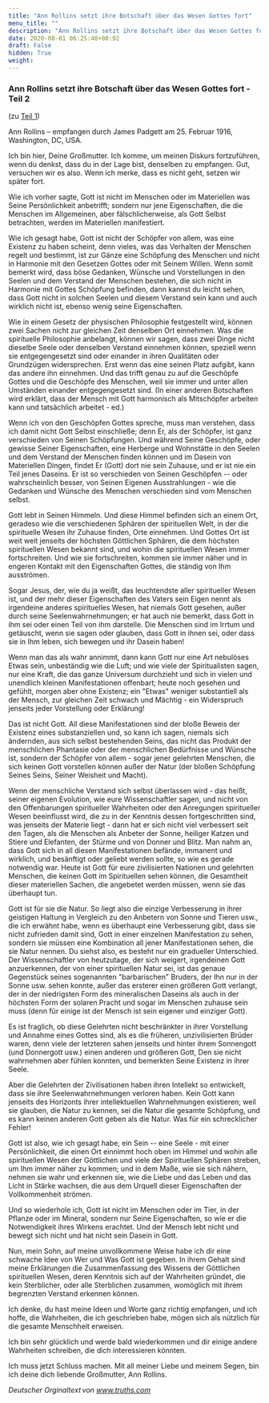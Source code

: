 ```yaml
---
title: "Ann Rollins setzt ihre Botschaft über das Wesen Gottes fort"
menu_title: ""
description: "Ann Rollins setzt ihre Botschaft über das Wesen Gottes fort"
date: 2020-08-01 06:25:48+00:92
draft: False
hidden: True
weight:
---
```

### Ann Rollins setzt ihre Botschaft über das Wesen Gottes fort - Teil 2

(zu [Teil 1](/padgett-botschaften/padgett-botschaften-in-reihenfolge-des-datums/padgett-botschaften-1916/ann-rollins-erklaert-das-wesen-gottes-jep-ann-rollins-18-februar-1916/))

Ann Rollins – empfangen durch James Padgett am 25. Februar 1916, Washington, DC, USA.

Ich bin hier, Deine Großmutter. Ich komme, um meinen Diskurs fortzuführen, wenn du denkst, dass du in der Lage bist, denselben zu empfangen. Gut, versuchen wir es also. Wenn ich merke, dass es nicht geht, setzen wir später fort.

Wie ich vorher sagte, Gott ist nicht im Menschen oder im Materiellen was Seine Persönlichkeit anbetrifft; sondern nur jene Eigenschaften, die die Menschen im Allgemeinen, aber fälschlicherweise, als Gott Selbst betrachten, werden im Materiellen manifestiert.

Wie ich gesagt habe, Gott ist nicht der Schöpfer von allem, was eine Existenz zu haben scheint, denn vieles, was das Verhalten der Menschen regelt und bestimmt, ist zur Gänze eine Schöpfung des Menschen und nicht in Harmonie mit den Gesetzen Gottes oder mit Seinem Willen. Wenn somit bemerkt wird, dass böse Gedanken, Wünsche und Vorstellungen in den Seelen und dem Verstand der Menschen bestehen, die sich nicht in Harmonie mit Gottes Schöpfung befinden, dann kannst du leicht sehen, dass Gott nicht in solchen Seelen und diesem Verstand sein kann und auch wirklich nicht ist, ebenso wenig seine Eigenschaften.

Wie in einem Gesetz der physischen Philosophie festgestellt wird, können zwei Sachen nicht zur gleichen Zeit denselben Ort einnehmen. Was die spirituelle Philosophie anbelangt, können wir sagen, dass zwei Dinge nicht dieselbe Seele oder denselben Verstand einnehmen können, speziell wenn sie entgegengesetzt sind oder einander in ihren Qualitäten oder Grundzügen widersprechen. Erst wenn das eine seinen Platz aufgibt, kann das andere ihn einnehmen. Und das trifft genau zu auf die Geschöpfe Gottes und die Geschöpfe des Menschen, weil sie immer und unter allen Umständen einander entgegengesetzt sind. (In einer anderen Botschaften wird erklärt, dass der Mensch mit Gott harmonisch als Mitschöpfer arbeiten kann und tatsächlich arbeitet - ed.)

Wenn ich von den Geschöpfen Gottes spreche, muss man verstehen, dass ich damit nicht Gott Selbst einschließe; denn Er, als der Schöpfer, ist ganz verschieden von Seinen Schöpfungen. Und während Seine Geschöpfe, oder gewisse Seiner Eigenschaften, eine Herberge und Wohnstätte in den Seelen und dem Verstand der Menschen finden können und im Dasein von Materiellen Dingen, findet Er (Gott) dort nie sein Zuhause, und er ist nie ein Teil jenes Daseins. Er ist so verschieden von Seinen Geschöpfen -- oder wahrscheinlich besser, von Seinen Eigenen Ausstrahlungen - wie die Gedanken und Wünsche des Menschen verschieden sind vom Menschen selbst.

Gott lebt in Seinen Himmeln. Und diese Himmel befinden sich an einem Ort, geradeso wie die verschiedenen Sphären der spirituellen Welt, in der die spirituelle Wesen ihr Zuhause finden, Orte einnehmen. Und Gottes Ort ist weit weit jenseits der höchsten Göttlichen Sphären, die dem höchsten spirituellen Wesen bekannt sind, und wohin die spirituellen Wesen immer fortschreiten. Und wie sie fortschreiten, kommen sie immer näher und in engeren Kontakt mit den Eigenschaften Gottes, die ständig von Ihm ausströmen.

Sogar Jesus, der, wie du ja weißt, das leuchtendste aller spiritueller Wesen ist, und der mehr dieser Eigenschaften des Vaters sein Eigen nennt als irgendeine anderes spirituelles Wesen, hat niemals Gott gesehen, außer durch seine Seelenwahrnehmungen; er hat auch nie bemerkt, dass Gott in ihm sei oder einen Teil von ihm darstelle. Die Menschen sind im Irrtum und getäuscht, wenn sie sagen oder glauben, dass Gott in ihnen sei, oder dass sie in Ihm leben, sich bewegen und ihr Dasein haben!

Wenn man das als wahr annimmt, dann kann Gott nur eine Art nebulöses Etwas sein, unbeständig wie die Luft; und wie viele der Spiritualisten sagen, nur eine Kraft, die das ganze Universum durchzieht und sich in vielen und unendlich kleinen Manifestationen offenbart; heute noch gesehen und gefühlt, morgen aber ohne Existenz; ein "Etwas" weniger substantiell als der Mensch, zur gleichen Zeit schwach und Mächtig - ein Widerspruch jenseits jeder Vorstellung oder Erklärung!

Das ist nicht Gott. All diese Manifestationen sind der bloße Beweis der Existenz eines substanziellen und, so kann ich sagen, niemals sich ändernden, aus sich selbst bestehenden Seins, das nicht das Produkt der menschlichen Phantasie oder der menschlichen Bedürfnisse und Wünsche ist, sondern der Schöpfer von allem - sogar jener gelehrten Menschen, die sich keinen Gott vorstellen können außer der Natur (der bloßen Schöpfung Seines Seins, Seiner Weisheit und Macht).

Wenn der menschliche Verstand sich selbst überlassen wird - das heißt, seiner eigenen Evolution, wie eure Wissenschaftler sagen, und nicht von den Offenbarungen spiritueller Wahrheiten oder den Anregungen spiritueller Wesen beeinflusst wird, die zu in der Kenntnis dessen fortgeschritten sind, was jenseits der Materie liegt - dann hat er sich nicht viel verbessert seit den Tagen, als die Menschen als Anbeter der Sonne, heiliger Katzen und Stiere und Elefanten, der Stürme und von Donner und Blitz. Man nahm an, dass Gott sich in all diesen Manifestationen befände, immanent und wirklich, und besänftigt oder geliebt werden sollte, so wie es gerade notwendig war. Heute ist Gott für eure zivilisierten Nationen und gelehrten Menschen, die keinen Gott im Spirituellen sehen können, die Gesamtheit dieser materiellen Sachen, die angebetet werden müssen, wenn sie das überhaupt tun.

Gott ist für sie die Natur. So liegt also die einzige Verbesserung in ihrer geistigen Haltung in Vergleich zu den Anbetern von Sonne und Tieren usw., die ich erwähnt habe, wenn es überhaupt eine Verbesserung gibt, dass sie nicht zufrieden damit sind, Gott in einer einzelnen Manifestation zu sehen, sondern sie müssen eine Kombination all jener Manifestationen sehen, die sie Natur nennen. Du siehst also, es besteht nur ein gradueller Unterschied. Der Wissenschaftler von heutzutage, der sich weigert, irgendeinen Gott anzuerkennen, der von einer spirituellen Natur sei, ist das genaue Gegenstück seines sogenannten "barbarischen" Bruders, der Ihn nur in der Sonne usw. sehen konnte, außer das ersterer einen größeren Gott verlangt, der in der niedrigsten Form des mineralischen Daseins als auch in der höchsten Form der solaren Pracht und sogar im Menschen zuhause sein muss (denn für einige ist der Mensch ist sein eigener und einziger Gott).

Es ist fraglich, ob diese Gelehrten nicht beschränkter in ihrer Vorstellung und Annahme eines Gottes sind, als es die früheren, unzivilisierten Brüder waren, denn viele der letzteren sahen jenseits und hinter ihrem Sonnengott (und Donnergott usw.) einen anderen und größeren Gott, Den sie nicht wahrnehmen aber fühlen konnten, und bemerkten Seine Existenz in ihrer Seele.

Aber die Gelehrten der Zivilisationen haben ihren Intellekt so entwickelt, dass sie ihre Seelenwahrnehmungen verloren haben. Kein Gott kann jenseits des Horizonts ihrer intellektuellen Wahrnehmungen existieren; weil sie glauben, die Natur zu kennen, sei die Natur die gesamte Schöpfung, und es kann keinen anderen Gott geben als die Natur. Was für ein schrecklicher Fehler!

Gott ist also, wie ich gesagt habe, ein Sein -- eine Seele - mit einer Persönlichkeit, die einen Ort einnimmt hoch oben im Himmel und wohin alle spirituellen Wesen der Göttlichen und viele der Spirituellen Sphären streben, um Ihm immer näher zu kommen; und in dem Maße, wie sie sich nähern, nehmen sie wahr und erkennen sie, wie die Liebe und das Leben und das Licht in Stärke wachsen, die aus dem Urquell dieser Eigenschaften der Vollkommenheit strömen.

Und so wiederhole ich, Gott ist nicht im Menschen oder im Tier, in der Pflanze oder im Mineral, sondern nur Seine Eigenschaften, so wie er die Notwendigkeit ihres Wirkens erachtet. Und der Mensch lebt nicht und bewegt sich nicht und hat nicht sein Dasein in Gott.

Nun, mein Sohn, auf meine unvollkommene Weise habe ich dir eine schwache Idee von Wer und Was Gott ist gegeben. In ihrem Gehalt sind meine Erklärungen die Zusammenfassung des Wissens der Göttlichen spirituellen Wesen, deren Kenntnis sich auf der Wahrheiten gründet, die kein Sterblicher, oder alle Sterblichen zusammen, womöglich mit ihrem begrenzten Verstand erkennen können.

Ich denke, du hast meine Ideen und Worte ganz richtig empfangen, und ich hoffe, die Wahrheiten, die ich geschrieben habe, mögen sich als nützlich für die gesamte Menschheit erweisen.

Ich bin sehr glücklich und werde bald wiederkommen und dir einige andere Wahrheiten schreiben, die dich interessieren könnten.

Ich muss jetzt Schluss machen. Mit all meiner Liebe und meinem Segen, bin ich deine dich liebende Großmutter, Ann Rollins.

*Deutscher Orginaltext von www.truths.com*
